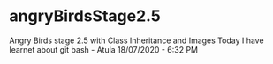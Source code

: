 # angryBirdsStage2.5
Angry Birds stage 2.5 with Class Inheritance and Images
Today I have learnet about git bash - Atula 18/07/2020 - 6:32 PM